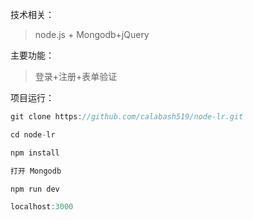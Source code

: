技术相关：

> node.js + Mongodb+jQuery

主要功能：

> 登录+注册+表单验证

项目运行：

```javascript
git clone https://github.com/calabash519/node-lr.git

cd node-lr

npm install

打开 Mongodb

npm run dev

localhost:3000
```

